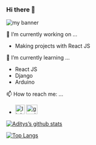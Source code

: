 ### Hi there 👋

<img src="https://user-images.githubusercontent.com/66177757/134781931-406e1293-f2ce-464b-94aa-f9492e234687.png" alt="my banner">


 🔭 I’m currently working on ...
- Making projects with React JS

 🌱 I’m currently learning ...
- React JS
- Django
- Arduino

 📫 How to reach me: ...
- <a href="https://www.linkedin.com/in/adi7/"><img src="https://external-content.duckduckgo.com/iu/?u=https%3A%2F%2Fpngimg.com%2Fuploads%2FlinkedIn%2FlinkedIn_PNG39.png&f=1&nofb=1" alt="linkedin logo" height="25px" width="25px"></a>                                            <a href="mailto:adityabala2005@gamil.com"><img src="https://external-content.duckduckgo.com/iu/?u=https%3A%2F%2Fwww.freepnglogos.com%2Fuploads%2Fgmail-email-logo-png-16.png&f=1&nofb=1" alt="gmail logo" height="25px" width="30px"></a>

[![Aditys’s github stats](https://github-readme-stats.vercel.app/api?username=adiii07)](https://github.com/adiii07)

[![Top Langs](https://github-readme-stats.vercel.app/api/top-langs/?username=adiii07&layout=compact)](https://github.com/adiii07)

